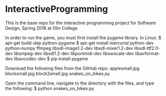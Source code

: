 # InteractiveProgramming
This is the base repo for the interactive programming project for Software Design, Spring 2018 at Olin College.

In order to run the game, you must first install the pygame library.
In Linux:
$ apt-get build-dep python-pygame
$ apt-get install mercurial python-dev python-numpy ffmpeg libsdl-image1.2-dev libsdl-mixer1.2-dev libsdl-ttf2.0-dev libsmpeg-dev libsdl1.2-dev libportmidi-dev libswscale-dev libavformat-dev libavcodec-dev
$ pip install pygame

Download the following files from the GitHub repo:
applesmall.jpg
blocksmall.jpg
block2small.jpg
snakes_on_bikes.py

Open the command line, navigate to the directory with the files, and type the following:
$ python snakes_on_bikes.py
